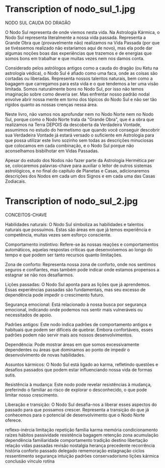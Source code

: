 # Transcription of nodo_sul_1.jpg

NODO SUL
CAUDA DO DRAGÃO

O Nodo Sul representa de onde viemos nesta vida. Na Astrologia Kármica, o Nodo Sul representa literalmente a nossa vida passada. Representa a Grande Obra que (provavelmente não) realizamos na Vida Passada (por que se tivéssemos realizado não estaríamos aqui de novo), mas ela pode dar algumas noções boas das experiências que trazemos e de energias que somos bons em trabalhar e que muitas vezes nem nos damos conta.

Considerado pelos astrólogos antigos como a cauda do dragão (ou Ketu na astrologia védica), o Nodo Sul é afiado como uma faca, onde as coisas são cortadas ou liberadas. Representa nossos talentos naturais, bem como a bagagem que carregamos para esta vida e o que tendemos a ter uma visão limitada. Somos naturalmente bons no Nodo Sul, por isso não temos imaginação sobre como deveria ser. Mas enfrentar nosso padrão nodal envolve abrir nossa mente em torno dos tópicos do Nodo Sul e não ser tão rígidos quanto as nossas crenças nessa área.

Neste livro, não vamos nos aprofundar nem no Nodo Norte nem no Nodo Sul, porque como o Nodo Norte trata da "Grande Obra", que é a obra que realizamos na Terra DEPOIS da descoberta da Verdadeira Vontade, assumimos no estudo do hermetismo que quando você conseguir descobrir sua Verdadeira Vontade já estará versado o suficiente em Astrologia para que possa utilizar este livro sozinho sem todas as descrições minuciosas que colocamos em cada combinação, e o Nodo Sul porque não aconselhamos bisbilhotar em Vidas Passadas.

Apesar do estudo dos Nodos não fazer parte da Astrologia Hermética per se, colocaremos palavras-chave para auxiliar o leitor de outros sistemas astrológicos, e no final do capítulo de Planetas e Casas, adicionaremos descrições dos Nodos em cada um dos Signos e em cada uma das Casas Zodiacais.

# Transcription of nodo_sul_2.jpg

CONCEITOS-CHAVE

Habilidades naturais: O Nodo Sul simboliza as habilidades e talentos naturais que possuímos. Estas são áreas em que já temos experiência e competência, muitas vezes sem esforço consciente.

Comportamento instintivo: Refere-se às nossas reações e comportamentos automáticos, aquelas respostas críticas que desenvolvemos ao longo do tempo e que podem ser tanto recursos quanto limitações.

Zona de conforto: Representa nossa zona de conforto, onde nos sentimos seguros e confiantes, mas também pode indicar onde estamos propensos a estagnar se não nos desafiarmos.

Lições passadas: O Nodo Sul aponta para as lições que já aprendemos. Essas experiências passadas são fundamentais, mas seu excesso de dependência pode impedir o crescimento futuro.

Segurança emocional: Está relacionado à nossa busca por segurança emocional, indicando onde podemos nos sentir mais vulneráveis ou necessitados de apoio.

Padrões antigos: Este nodo indica padrões de comportamento antigos e habituais que podem ser difíceis de quebrar. Embora confortáveis, esses padrões podem não servir mais aos nossos desenvolvimentos.

Dependência: Pode mostrar áreas em que somos excessivamente dependentes ou áreas que dominamos ao ponto de impedir o desenvolvimento de novas habilidades.

Assuntos kármicos: O Nodo Sul está ligado ao karma, refletindo questões e desafios passados que podem estar influenciando nossa vida de formas sutis.

Resistência à mudança: Este nodo pode revelar resistências à mudança, preferindo o familiar ao risco de explorar o desconhecido, o que pode limitar nosso crescimento.

Liberação e transição: O Nodo Sul desafia-nos a liberar esses aspectos do passado para que possamos crescer. Representa a transição do que já conhecemos para o potencial de desenvolvimento que o Nodo Norte oferece.

reflexo-inércia
limitação
repetição
família
karma
memória
condicionamento
raízes
hábitos
passividade
resistência
bagagem
retenção
zona
acumulação
dependência
familiaridade
comportamento
tradição
destino
libertação
relação
vidas passadas
revisão
nostalgia
herança
precedente
recorrência
história
conforto
passado
delegado
rememoração
estagnação
ciclos
ressentimento
segurança
intuição
padrões
conservadorismo
lições
kármica
conclusão
vínculo
rotina